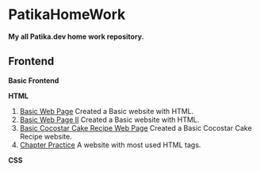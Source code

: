 # PatikaHomeWork

**My all Patika.dev  home work repository.**

## Frontend
**Basic Frontend**

**HTML**
1. [Basic Web Page](https://github.com/lalmazari/PatikaHomeWork/tree/main/Frontend/Basic%20Frontend/HTML/1.Basic%20Web%20Page)
    Created a Basic website with HTML. 
2. [Basic Web Page II](https://github.com/lalmazari/PatikaHomeWork/tree/main/Frontend/Basic%20Frontend/HTML/2.Basic%20Web%20Page%20II)
    Created a Basic website with HTML. 
3. [Basic Cocostar Cake Recipe Web Page](https://github.com/lalmazari/PatikaHomeWork/tree/main/Frontend/Basic%20Frontend/HTML/3.Cocostar%20Cake%20Recipe)
    Created a Basic Cocostar Cake Recipe website.
4. [Chapter Practice](https://github.com/lalmazari/PatikaHomeWork/tree/main/Frontend/Basic%20Frontend/HTML/4.Chapter%20Practice)
    A website with most used HTML tags.

**CSS**